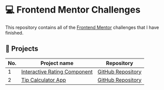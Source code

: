 # 💻 Frontend Mentor Challenges

This repository contains all of the [Frontend Mentor](https://www.frontendmentor.io/challenges) challenges that I have finished.

## 📃 Projects

| No. | Project name                                                                           | Repository |
| --- | ------------------------------------------------------------------------------------------------- | ---- |
| 1   | [Interactive Rating Component](https://pvmdragonic.github.io/Frontend-Mentor/interactive-rating-component/)| [GitHub Repository](https://github.com/PvMDragonic/Frontend-Mentor/tree/main/interactive-rating-component) |
| 2   | [Tip Calculator App](https://pvmdragonic.github.io/Frontend-Mentor/tip-calculator-app/)| [GitHub Repository](https://github.com/PvMDragonic/Frontend-Mentor/tree/main/tip-calculator-app) |